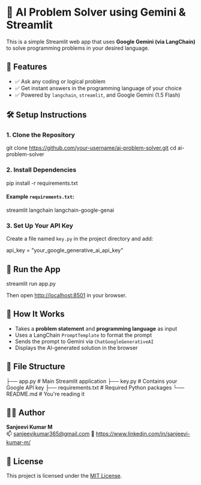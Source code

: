 # 🧠 AI Problem Solver using Gemini & Streamlit
This is a simple Streamlit web app that uses **Google Gemini (via LangChain)** to solve programming problems in your desired language.

## 🚀 Features
- ✅ Ask any coding or logical problem
- ✅ Get instant answers in the programming language of your choice
- ✅ Powered by `langchain`, `streamlit`, and Google Gemini (1.5 Flash)
  
## 🛠️ Setup Instructions

### 1. Clone the Repository

git clone https://github.com/your-username/ai-problem-solver.git
cd ai-problem-solver

### 2. Install Dependencies

pip install -r requirements.txt

#### Example `requirements.txt`:

streamlit
langchain
langchain-google-genai

### 3. Set Up Your API Key

Create a file named `key.py` in the project directory and add:

api_key = "your_google_generative_ai_api_key"
## 🧪 Run the App
streamlit run app.py

Then open [http://localhost:8501](http://localhost:8501) in your browser.

## 🧠 How It Works

- Takes a **problem statement** and **programming language** as input
- Uses a LangChain `PromptTemplate` to format the prompt
- Sends the prompt to Gemini via `ChatGoogleGenerativeAI`
- Displays the AI-generated solution in the browser

## 📁 File Structure

├── app.py             # Main Streamlit application
├── key.py             # Contains your Google API key
├── requirements.txt   # Required Python packages
└── README.md          # You're reading it
## 🧑‍💻 Author

**Sanjeevi Kumar M**  
📫 sanjeevikumar365@gmail.com 
🔗 https://www.linkedin.com/in/sanjeevi-kumar-m/

## 📜 License

This project is licensed under the [MIT License](LICENSE).
